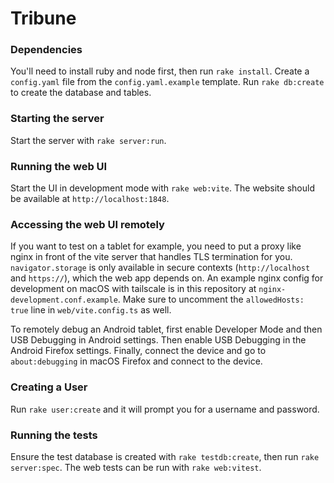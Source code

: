 # Tribune

### Dependencies

You'll need to install ruby and node first, then run `rake install`. Create a `config.yaml` file from the `config.yaml.example` template. Run `rake db:create` to create the database and tables.

### Starting the server

Start the server with `rake server:run`.

### Running the web UI

Start the UI in development mode with `rake web:vite`. The website should be available at `http://localhost:1848`.

### Accessing the web UI remotely

If you want to test on a tablet for example, you need to put a proxy like nginx in front of the vite server that handles TLS termination for you. `navigator.storage` is only available in secure contexts (`http://localhost` and `https://`), which the web app depends on. An example nginx config for development on macOS with tailscale is in this repository at `nginx-development.conf.example`. Make sure to uncomment the `allowedHosts: true` line in `web/vite.config.ts` as well.

To remotely debug an Android tablet, first enable Developer Mode and then USB Debugging in Android settings. Then enable USB Debugging in the Android Firefox settings. Finally, connect the device and go to `about:debugging` in macOS Firefox and connect to the device.

### Creating a User

Run `rake user:create` and it will prompt you for a username and password.

### Running the tests

Ensure the test database is created with `rake testdb:create`, then run `rake server:spec`. The web tests can be run with `rake web:vitest`.

